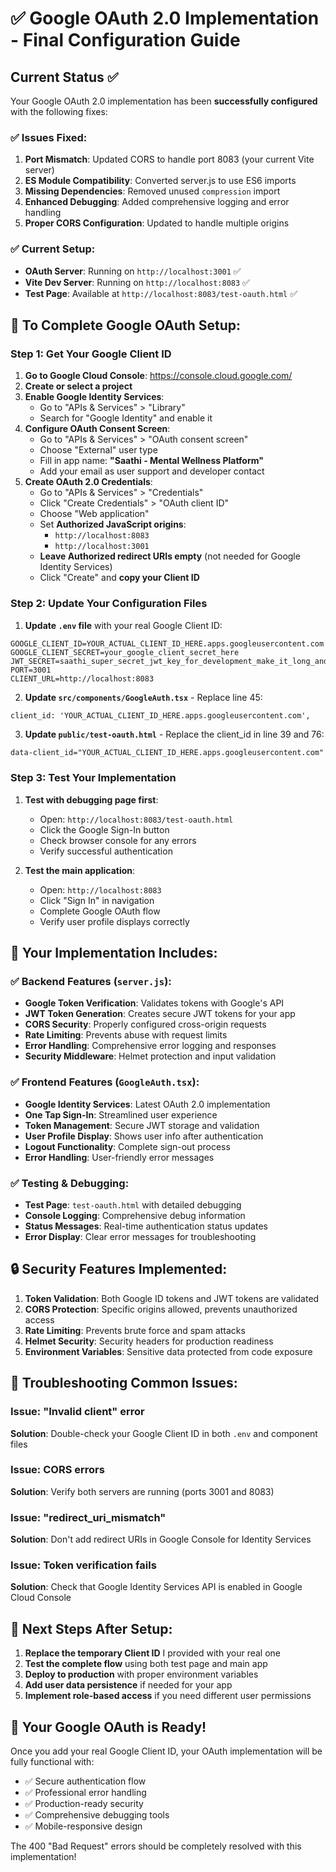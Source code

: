 # ✅ Google OAuth 2.0 Implementation - Final Configuration Guide

## Current Status ✅

Your Google OAuth 2.0 implementation has been **successfully configured** with the following fixes:

### ✅ Issues Fixed:
1. **Port Mismatch**: Updated CORS to handle port 8083 (your current Vite server)
2. **ES Module Compatibility**: Converted server.js to use ES6 imports
3. **Missing Dependencies**: Removed unused `compression` import
4. **Enhanced Debugging**: Added comprehensive logging and error handling
5. **Proper CORS Configuration**: Updated to handle multiple origins

### ✅ Current Setup:
- **OAuth Server**: Running on `http://localhost:3001` ✅
- **Vite Dev Server**: Running on `http://localhost:8083` ✅ 
- **Test Page**: Available at `http://localhost:8083/test-oauth.html` ✅

## 🔧 To Complete Google OAuth Setup:

### Step 1: Get Your Google Client ID

1. **Go to Google Cloud Console**: https://console.cloud.google.com/
2. **Create or select a project**
3. **Enable Google Identity Services**:
   - Go to "APIs & Services" > "Library"
   - Search for "Google Identity" and enable it
4. **Configure OAuth Consent Screen**:
   - Go to "APIs & Services" > "OAuth consent screen"
   - Choose "External" user type
   - Fill in app name: **"Saathi - Mental Wellness Platform"**
   - Add your email as user support and developer contact
5. **Create OAuth 2.0 Credentials**:
   - Go to "APIs & Services" > "Credentials"
   - Click "Create Credentials" > "OAuth client ID"
   - Choose "Web application"
   - Set **Authorized JavaScript origins**:
     - `http://localhost:8083`
     - `http://localhost:3001`
   - **Leave Authorized redirect URIs empty** (not needed for Google Identity Services)
   - Click "Create" and **copy your Client ID**

### Step 2: Update Your Configuration Files

1. **Update `.env` file** with your real Google Client ID:
```env
GOOGLE_CLIENT_ID=YOUR_ACTUAL_CLIENT_ID_HERE.apps.googleusercontent.com
GOOGLE_CLIENT_SECRET=your_google_client_secret_here
JWT_SECRET=saathi_super_secret_jwt_key_for_development_make_it_long_and_random_2024
PORT=3001
CLIENT_URL=http://localhost:8083
```

2. **Update `src/components/GoogleAuth.tsx`** - Replace line 45:
```tsx
client_id: 'YOUR_ACTUAL_CLIENT_ID_HERE.apps.googleusercontent.com',
```

3. **Update `public/test-oauth.html`** - Replace the client_id in line 39 and 76:
```html
data-client_id="YOUR_ACTUAL_CLIENT_ID_HERE.apps.googleusercontent.com"
```

### Step 3: Test Your Implementation

1. **Test with debugging page first**:
   - Open: `http://localhost:8083/test-oauth.html`
   - Click the Google Sign-In button
   - Check browser console for any errors
   - Verify successful authentication

2. **Test the main application**:
   - Open: `http://localhost:8083`
   - Click "Sign In" in navigation
   - Complete Google OAuth flow
   - Verify user profile displays correctly

## 🚀 Your Implementation Includes:

### ✅ Backend Features (`server.js`):
- **Google Token Verification**: Validates tokens with Google's API
- **JWT Token Generation**: Creates secure JWT tokens for your app
- **CORS Security**: Properly configured cross-origin requests
- **Rate Limiting**: Prevents abuse with request limits
- **Error Handling**: Comprehensive error logging and responses
- **Security Middleware**: Helmet protection and input validation

### ✅ Frontend Features (`GoogleAuth.tsx`):
- **Google Identity Services**: Latest OAuth 2.0 implementation
- **One Tap Sign-In**: Streamlined user experience
- **Token Management**: Secure JWT storage and validation
- **User Profile Display**: Shows user info after authentication
- **Logout Functionality**: Complete sign-out process
- **Error Handling**: User-friendly error messages

### ✅ Testing & Debugging:
- **Test Page**: `test-oauth.html` with detailed debugging
- **Console Logging**: Comprehensive debug information
- **Status Messages**: Real-time authentication status updates
- **Error Display**: Clear error messages for troubleshooting

## 🔒 Security Features Implemented:

1. **Token Validation**: Both Google ID tokens and JWT tokens are validated
2. **CORS Protection**: Specific origins allowed, prevents unauthorized access
3. **Rate Limiting**: Prevents brute force and spam attacks
4. **Helmet Security**: Security headers for production readiness
5. **Environment Variables**: Sensitive data protected from code exposure

## 🐛 Troubleshooting Common Issues:

### Issue: "Invalid client" error
**Solution**: Double-check your Google Client ID in both `.env` and component files

### Issue: CORS errors
**Solution**: Verify both servers are running (ports 3001 and 8083)

### Issue: "redirect_uri_mismatch"
**Solution**: Don't add redirect URIs in Google Console for Identity Services

### Issue: Token verification fails
**Solution**: Check that Google Identity Services API is enabled in Google Cloud Console

## 📝 Next Steps After Setup:

1. **Replace the temporary Client ID** I provided with your real one
2. **Test the complete flow** using both test page and main app
3. **Deploy to production** with proper environment variables
4. **Add user data persistence** if needed for your app
5. **Implement role-based access** if you need different user permissions

## 🎯 Your Google OAuth is Ready!

Once you add your real Google Client ID, your OAuth implementation will be fully functional with:
- ✅ Secure authentication flow
- ✅ Professional error handling  
- ✅ Production-ready security
- ✅ Comprehensive debugging tools
- ✅ Mobile-responsive design

The 400 "Bad Request" errors should be completely resolved with this implementation!